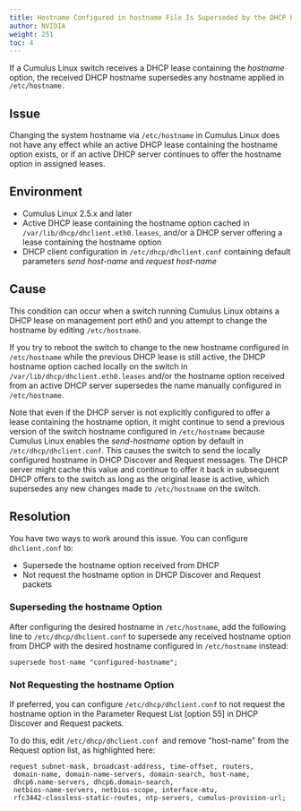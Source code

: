 ```yaml
---
title: Hostname Configured in hostname File Is Superseded by the DHCP hostname Option
author: NVIDIA
weight: 251
toc: 4
---
```


If a Cumulus Linux switch receives a DHCP lease containing the *hostname* option, the received DHCP hostname supersedes any hostname applied in `/etc/hostname.`

## Issue

Changing the system hostname via `/etc/hostname` in Cumulus Linux does not have any effect while an active DHCP lease containing the hostname option exists, or if an active DHCP server continues to offer the hostname option in assigned leases.

## Environment

- Cumulus Linux 2.5.x and later
- Active DHCP lease containing the hostname option cached in `/var/lib/dhcp/dhclient.eth0.leases`, and/or a DHCP server offering a lease containing the hostname option
- DHCP client configuration in `/etc/dhcp/dhclient.conf` containing default parameters *send host-name* and *request host-name*

## Cause

This condition can occur when a switch running Cumulus Linux obtains a DHCP lease on management port eth0 and you attempt to change the hostname by editing `/etc/hostname`.
<!-- vale off -->
If you try to reboot the switch to change to the new hostname configured in `/etc/hostname` while the previous DHCP lease is still active, the DHCP hostname option cached locally on the switch in `/var/lib/dhcp/dhclient.eth0.leases` and/or the hostname option received from an active DHCP server supersedes the name manually configured in `/etc/hostname`.
<!-- vale on -->
Note that even if the DHCP server is not explicitly configured to offer a lease containing the hostname option, it might continue to send a previous version of the switch hostname configured in `/etc/hostname` because Cumulus Linux enables the *send-hostname* option by default in `/etc/dhcp/dhclient.conf`. This causes the switch to send the locally configured hostname in DHCP Discover and Request messages. The DHCP server might cache this value and continue to offer it back in subsequent DHCP offers to the switch as long as the original lease is active, which supersedes any new changes made to `/etc/hostname` on the switch.

## Resolution

You have two ways to work around this issue. You can configure `dhclient.conf` to:

- Supersede the hostname option received from DHCP
- Not request the hostname option in DHCP Discover and Request packets

### Superseding the hostname Option

After configuring the desired hostname in `/etc/hostname`, add the following line to `/etc/dhcp/dhclient.conf` to supersede any received hostname option from DHCP with the desired hostname configured in `/etc/hostname` instead:

    supersede host-name "configured-hostname";

### Not Requesting the hostname Option

If preferred, you can configure `/etc/dhcp/dhclient.conf` to not request the hostname option in the Parameter Request List \[option 55\] in DHCP Discover and Request packets.

To do this, edit `/etc/dhcp/dhclient.conf `and remove \"host-name\" from the Request option list, as highlighted here:

    request subnet-mask, broadcast-address, time-offset, routers,
     domain-name, domain-name-servers, domain-search, host-name,
     dhcp6.name-servers, dhcp6.domain-search,
     netbios-name-servers, netbios-scope, interface-mtu,
     rfc3442-classless-static-routes, ntp-servers, cumulus-provision-url;
